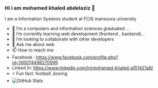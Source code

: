 ### Hi i am mohamed khaled abdelaziz 👋
I am  a Information Systems student at FCIS mansoura university


- 🔭 I’m a computers and information sciences graduated ...
- 🌱 I’m currently learning web development (frontend , backend)...
- 👯 I’m looking to collaborate with other developers
- 💬 Ask me about web 
- 📫 How to reach me: 
- Facebook : https://www.facebook.com/profile.php?id=100074498270599
- Linked In: https://www.linkedin.com/in/mohamed-khaled-a151421a9/
- ⚡ Fun fact: football ,boxing
- ![GitHub Stats](https://github-readme-stats.vercel.app/api?username=mohamedkhaledcis2000&theme=merko)

